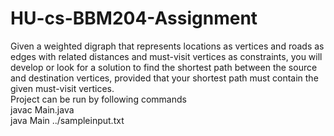 # HU-cs-BBM204-Assignment
Given a weighted digraph that represents locations as vertices and roads as edges with related distances
and must-visit vertices as constraints, you will develop or look for a solution to find the shortest path
between the source and destination vertices, provided that your shortest path must contain the given
must-visit vertices.<br/>
Project can be run by following commands <br/>javac Main.java<br/>java Main ../sampleinput.txt
 
